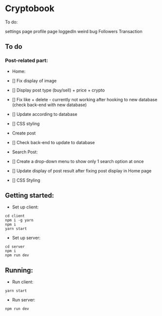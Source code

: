 ﻿# Cryptobook


To do:

settings page
profile page
loggedIn weird bug
Followers
Transaction

## To do
### Post-related part:
- Home: 
- [] Fix display of image
- [] Display post type (buy/sell) + price + crypto
- [] Fix like + delete - currently not working after hooking to new database (check back-end with new database)
- [] Update according to database
- [] CSS styling

- Create post
- [] Check back-end to update to database

- Search Post:
- [] Create a drop-down menu to show only 1 search option at once
- [] Update display of post result after fixing post display in Home page
- [] CSS Styling

## Getting started:
- Set up client:
```
cd client
npm i -g yarn
npm i
yarn start
```

- Set up server:
```
cd server
npm i
npm run dev
```

## Running:
- Run client:
```
yarn start
```
- Run server:
```
npm run dev
```
